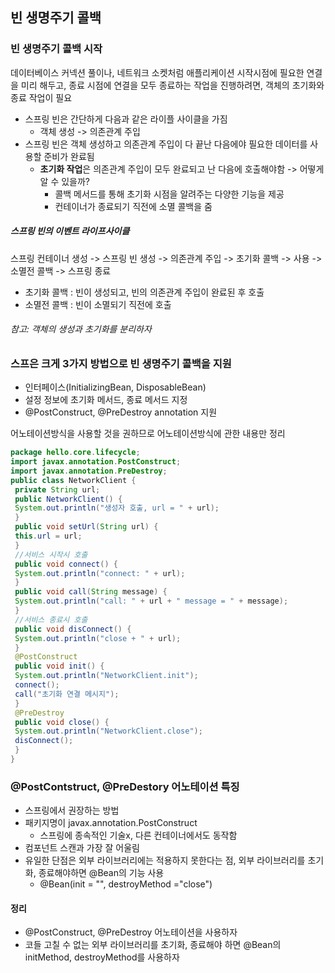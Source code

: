 ## 빈 생명주기 콜백

### 빈 생명주기 콜백 시작
데이터베이스 커넥션 풀이나, 네트워크 소켓처럼 애플리케이션 시작시점에 필요한 연결을 미리 해두고, 종료 시점에 연결을 모두 종료하는 작업을 진행하려면, 객체의 초기화와 종료 작업이 필요
* 스프링 빈은 간단하게 다음과 같은 라이플 사이클을 가짐
  * 객체 생성 -> 의존관계 주입
* 스프링 빈은 객체 생성하고 의존관계 주입이 다 끝난 다음에야 필요한 데이터를 사용할 준비가 완료됨
  * <strong>초기화 작업</strong>은 의존관계 주입이 모두 완료되고 난 다음에 호출해야함 -> 어떻게 알 수 있을까?
    * 콜백 메서드를 통해 초기화 시점을 알려주는 다양한 기능을 제공
    * 컨테이너가 종료되기 직전에 소멸 콜백을 줌

##### 스프링 빈의 이벤트 라이프사이클
스프링 컨테이너 생성 -> 스프링 빈 생성 -> 의존관계 주입 -> 초기화 콜백 -> 사용 -> 소멸전 콜백 -> 스프링 종료

* 초기화 콜백 : 빈이 생성되고, 빈의 의존관계 주입이 완료된 후 호출
* 소멸전 콜백 : 빈이 소멸되기 직전에 호출

###### 참고: 객체의 생성과 초기화를 분리하자 

### 스프은 크게 3가지 방법으로 빈 생명주기 콜백을 지원
* 인터페이스(InitializingBean, DisposableBean)
* 설정 정보에 초기화 메서드, 종료 메서드 지정
* @PostConstruct, @PreDestroy annotation 지원

어노테이션방식을 사용할 것을 권하므로 어노테이션방식에 관한 내용만 정리

```java
package hello.core.lifecycle;
import javax.annotation.PostConstruct;
import javax.annotation.PreDestroy;
public class NetworkClient {
 private String url;
 public NetworkClient() {
 System.out.println("생성자 호출, url = " + url);
 }
 public void setUrl(String url) {
 this.url = url;
 }
 //서비스 시작시 호출
 public void connect() {
 System.out.println("connect: " + url);
 }
 public void call(String message) {
 System.out.println("call: " + url + " message = " + message);
 }
 //서비스 종료시 호출
 public void disConnect() {
 System.out.println("close + " + url);
 }
 @PostConstruct
 public void init() {
 System.out.println("NetworkClient.init");
 connect();
 call("초기화 연결 메시지");
 }
 @PreDestroy
 public void close() {
 System.out.println("NetworkClient.close");
 disConnect();
 }
}
```

### @PostContstruct, @PreDestory 어노테이션 특징
* 스프링에서 권장하는 방법
* 패키지명이 javax.annotation.PostConstruct 
  * 스프링에 종속적인 기술x, 다른 컨테이너에서도 동작함
* 컴포넌트 스캔과 가장 잘 어울림
* 유일한 단점은 외부 라이브러리에는 적용하지 못한다는 점, 외부 라이브러리를 초기화, 종료해야하면 @Bean의 기능 사용
  * @Bean(init = "", destroyMethod ="close")

#### 정리
* @PostConstruct, @PreDestroy 어노테이션을 사용하자
* 코들 고칠 수 없는 외부 라이브러리를 초기화, 종료해야 하면 @Bean의 initMethod, destroyMethod를 사용하자
